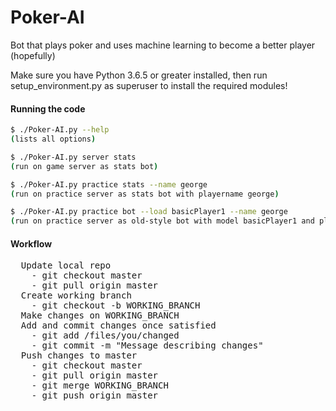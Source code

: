 # Poker-AI
Bot that plays poker and uses machine learning to become a better player (hopefully)

Make sure you have Python 3.6.5 or greater installed, then run setup_environment.py as superuser to install the required modules!
#### Running the code
```sh
$ ./Poker-AI.py --help
(lists all options)

$ ./Poker-AI.py server stats
(run on game server as stats bot)

$ ./Poker-AI.py practice stats --name george
(run on practice server as stats bot with playername george)

$ ./Poker-AI.py practice bot --load basicPlayer1 --name george
(run on practice server as old-style bot with model basicPlayer1 and player name george)
```
#### Workflow
<pre>
  Update local repo
    - git checkout master
    - git pull origin master
  Create working branch
    - git checkout -b WORKING_BRANCH
  Make changes on WORKING_BRANCH
  Add and commit changes once satisfied
    - git add /files/you/changed
    - git commit -m "Message describing changes"
  Push changes to master
    - git checkout master
    - git pull origin master
    - git merge WORKING_BRANCH
    - git push origin master
</pre>
